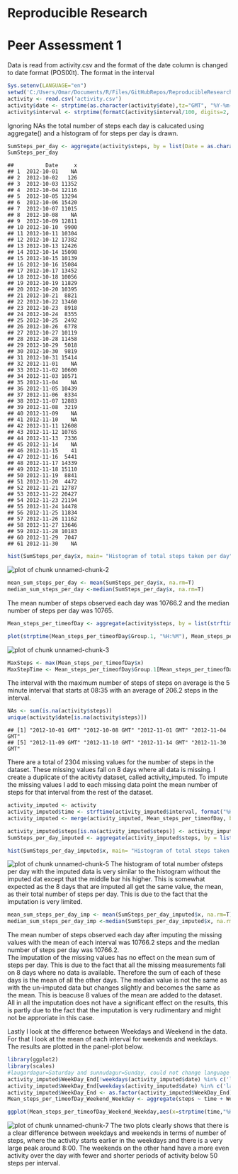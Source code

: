 Reproducible Research
========================================================
# Peer Assessment 1
Data is read from activity.csv and the format of the date column is changed to date format (POSIXlt). The format in the interval 


```r
Sys.setenv(LANGUAGE="en")
setwd('C:/Users/Omar/Documents/R/Files/GitHubRepos/ReproducibleResearchPeerAssessment1')
activity <- read.csv('activity.csv')
activity$date <- strptime(as.character(activity$date),tz="GMT", "%Y-%m-%d")
activity$interval <- strptime(formatC(activity$interval/100, digits=2, format="f", width=5, flag=0),format="%H.%M")
```

Ignoring NAs the total number of steps each day is calucated using aggregate() and a histogram of for steps per day is drawn.  


```r
SumSteps_per_day <- aggregate(activity$steps, by = list(Date = as.character(activity$date)), sum)
SumSteps_per_day
```

```
##          Date     x
## 1  2012-10-01    NA
## 2  2012-10-02   126
## 3  2012-10-03 11352
## 4  2012-10-04 12116
## 5  2012-10-05 13294
## 6  2012-10-06 15420
## 7  2012-10-07 11015
## 8  2012-10-08    NA
## 9  2012-10-09 12811
## 10 2012-10-10  9900
## 11 2012-10-11 10304
## 12 2012-10-12 17382
## 13 2012-10-13 12426
## 14 2012-10-14 15098
## 15 2012-10-15 10139
## 16 2012-10-16 15084
## 17 2012-10-17 13452
## 18 2012-10-18 10056
## 19 2012-10-19 11829
## 20 2012-10-20 10395
## 21 2012-10-21  8821
## 22 2012-10-22 13460
## 23 2012-10-23  8918
## 24 2012-10-24  8355
## 25 2012-10-25  2492
## 26 2012-10-26  6778
## 27 2012-10-27 10119
## 28 2012-10-28 11458
## 29 2012-10-29  5018
## 30 2012-10-30  9819
## 31 2012-10-31 15414
## 32 2012-11-01    NA
## 33 2012-11-02 10600
## 34 2012-11-03 10571
## 35 2012-11-04    NA
## 36 2012-11-05 10439
## 37 2012-11-06  8334
## 38 2012-11-07 12883
## 39 2012-11-08  3219
## 40 2012-11-09    NA
## 41 2012-11-10    NA
## 42 2012-11-11 12608
## 43 2012-11-12 10765
## 44 2012-11-13  7336
## 45 2012-11-14    NA
## 46 2012-11-15    41
## 47 2012-11-16  5441
## 48 2012-11-17 14339
## 49 2012-11-18 15110
## 50 2012-11-19  8841
## 51 2012-11-20  4472
## 52 2012-11-21 12787
## 53 2012-11-22 20427
## 54 2012-11-23 21194
## 55 2012-11-24 14478
## 56 2012-11-25 11834
## 57 2012-11-26 11162
## 58 2012-11-27 13646
## 59 2012-11-28 10183
## 60 2012-11-29  7047
## 61 2012-11-30    NA
```

```r
hist(SumSteps_per_day$x, main= "Histogram of total steps taken per day", xlab = "Steps per Day", ylab ="Number of days")
```

![plot of chunk unnamed-chunk-2](figure/unnamed-chunk-2-1.png) 

```r
mean_sum_steps_per_day <- mean(SumSteps_per_day$x, na.rm=T)
median_sum_steps_per_day <-median(SumSteps_per_day$x, na.rm=T)
```

The mean number of steps observed each day was 10766.2 and the median number of steps per day was 10765.  


```r
Mean_steps_per_timeofDay <- aggregate(activity$steps, by = list(strftime(activity$interval, "%H:%M")), FUN=mean, na.rm=T)

plot(strptime(Mean_steps_per_timeofDay$Group.1, "%H:%M"), Mean_steps_per_timeofDay$x, type='l', main="Mean number of steps for each 5 minute interval", ylab= "Number of Steps", xlab="Time of day")
```

![plot of chunk unnamed-chunk-3](figure/unnamed-chunk-3-1.png) 

```r
MaxSteps <- max(Mean_steps_per_timeofDay$x)
MaxStepTime <- Mean_steps_per_timeofDay$Group.1[Mean_steps_per_timeofDay$x==MaxSteps]
```
The interval with the maximum number of steps of steps on average is the 5 minute interval that starts at 08:35 with an average of 206.2 steps in the interval.


```r
NAs <- sum(is.na(activity$steps))
unique(activity$date[is.na(activity$steps)])
```

```
## [1] "2012-10-01 GMT" "2012-10-08 GMT" "2012-11-01 GMT" "2012-11-04 GMT"
## [5] "2012-11-09 GMT" "2012-11-10 GMT" "2012-11-14 GMT" "2012-11-30 GMT"
```
There are a total of 2304 missing values for the number of steps in the dataset.  These missing values fall on 8 days where all data is missing.
I create a duplicate of the acitivty dataset, called activity_imputed.  To impute the missing values I add to each missing data point the mean number of steps for that interval from the rest of the dataset.


```r
activity_imputed <- activity
activity_imputed$time <- strftime(activity_imputed$interval, format("%H:%M"))
activity_imputed <- merge(activity_imputed, Mean_steps_per_timeofDay, by.x="time", by.y="Group.1", all.x=T)

activity_imputed$steps[is.na(activity_imputed$steps)] <- activity_imputed$x[is.na(activity_imputed$steps)]
SumSteps_per_day_imputed <- aggregate(activity_imputed$steps, by = list(Date = as.character(activity_imputed$date)), sum)

hist(SumSteps_per_day_imputed$x, main= "Histogram of total steps taken per day with NA data imputed", xlab = "Steps per Day", ylab ="Number of days")
```

![plot of chunk unnamed-chunk-5](figure/unnamed-chunk-5-1.png) 
The histogram of total number ofsteps per day with the imputed data is very similar to the histogram without the imputed dat except that the middle bar his higher.  This is somewhat expected as the 8 days that are imputed all get the same value, the mean, as their total number of steps per day.  This is due to the fact that the imputation is very limited.

```r
mean_sum_steps_per_day_imp <- mean(SumSteps_per_day_imputed$x, na.rm=T)
median_sum_steps_per_day_imp <-median(SumSteps_per_day_imputed$x, na.rm=T)
```
The mean number of steps observed each day after imputing the missing values with the mean of each interval was 10766.2 steps and the median number of steps per day was 10766.2.  
The imputation of the missing values has no effect on the mean sum of steps per day.  This is due to the fact that all the missing measurements fall on 8 days where no data is available.  Therefore the sum of each of these days is the mean of all the other days. The median value is not the same as with the un-imputed data but changes slightly and becomes the same as the mean.  This is beacuse 8 values of the mean are added to the dataset.
All in all the imputation does not have a significant effect on the results, this is partly due to the fact that the imputation is very rudimentary and might not be approriate in this case.

Lastly I look at the difference between Weekdays and Weekend in the data.  For that I look at the mean of each interval for weekends and weekdays. The results are plotted in the panel-plot below.


```r
library(ggplot2)
library(scales)
#laugardagur=Saturday and sunnudagur=Sunday, could not change language settings to english for R-markdown
activity_imputed$WeekDay_End[!weekdays(activity_imputed$date) %in% c('laugardagur', 'sunnudagur') ] <- 'Weekday'
activity_imputed$WeekDay_End[weekdays(activity_imputed$date) %in% c('laugardagur', 'sunnudagur') ] <- 'Weekend'
activity_imputed$WeekDay_End <- as.factor(activity_imputed$WeekDay_End)
Mean_steps_per_timeofDay_Weekend_Weekday <- aggregate(steps ~ time + WeekDay_End, data=activity_imputed, FUN=mean)

ggplot(Mean_steps_per_timeofDay_Weekend_Weekday,aes(x=strptime(time,"%H:%M"), y=steps))+geom_line() +facet_grid(.~WeekDay_End) + scale_x_datetime(labels = date_format("%H:%M"),breaks = "3 hour") + labs(x='Time of day', y='Steps per interval', title='Steps per time of day, Weekday vs Weekend')  
```

![plot of chunk unnamed-chunk-7](figure/unnamed-chunk-7-1.png) 
The two plots clearly shows that there is a clear difference between weekdays and weekends in terms of number of steps, where the activity starts earlier in the weekdays and there is a very large peak around 8:00.  The weekends on the other hand have a more even activity over the day with fewer and shorter periods of activity below 50 steps per interval. 
